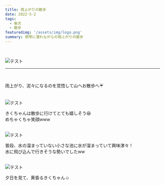 ```yaml
---
title: 雨上がりの散歩
date: 2022-5-2
tags: 
  - 柴犬
  - 散歩
featuredimg: '/assets/img/logo.png'
summary: 雨雫に濡れながらの雨上がりの散歩
---
```

<br>

![テスト](https://k-kash.s3.us-west-1.amazonaws.com/2022-05-02/20220502_180422.jpg "サンプル")

***
<br>

雨上がり、泥々になるのを覚悟して山へお散歩へ:umbrella:
<br>
<br>

![テスト](https://k-kash.s3.us-west-1.amazonaws.com/2022-05-02/20220502_103055.jpg "サンプル")

きくちゃんは散歩に行けてとても嬉しそう:laughing:<br>
めちゃくちゃ笑顔www
<br>
<br>

![テスト](https://k-kash.s3.us-west-1.amazonaws.com/2022-05-02/20220502_180311.jpg "サンプル")

普段、水の溜まっていない小さな池に水が溜まっていて興味津々！<br>
水に飛び込んで行きそうな勢いでしたww
<br>
<br>

![テスト](https://k-kash.s3.us-west-1.amazonaws.com/2022-05-02/20220502_183957.jpg "サンプル")

夕日を見て、黄昏るきくちゃん:relaxed:
<br>
<br>
